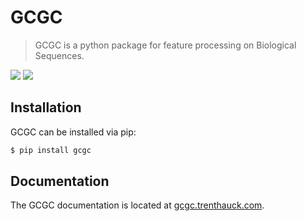 # GCGC

> GCGC is a python package for feature processing on Biological Sequences.

[![](https://img.shields.io/pypi/v/gcgc.svg)](https://pypi.python.org/pypi/gcgc)
[![](https://img.shields.io/travis/tshauck/gcgc.svg)](https://travis-ci.org/tshauck/gcgc)

## Installation

GCGC can be installed via pip:

```sh
$ pip install gcgc
```

## Documentation

The GCGC documentation is located at [gcgc.trenthauck.com](http://gcgc.trenthauck.com).
